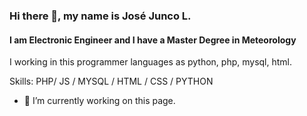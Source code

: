 ### Hi there 👋, my name is José Junco L.
#### I am Electronic Engineer and I have a Master Degree in Meteorology
<!-- ![I am Electronic Engineer] (https://arturssmirnovs.github.io/github-profile-readme-generator/images/banner.png) -->

I working in this programmer languages as python, php, mysql, html.

Skills: PHP/ JS / MYSQL / HTML / CSS / PYTHON

- 🔭 I’m currently working on this page. 

<!--
**josejunco/josejunco** is a ✨ _special_ ✨ repository because its `README.md` (this file) appears on your GitHub profile.

Here are some ideas to get you started:

- 🔭 I’m currently working on ...
- 🌱 I’m currently learning ...
- 👯 I’m looking to collaborate on ...
- 🤔 I’m looking for help with ...
- 💬 Ask me about ...
- 📫 How to reach me: ...
- 😄 Pronouns: ...
- ⚡ Fun fact: ...
-->
